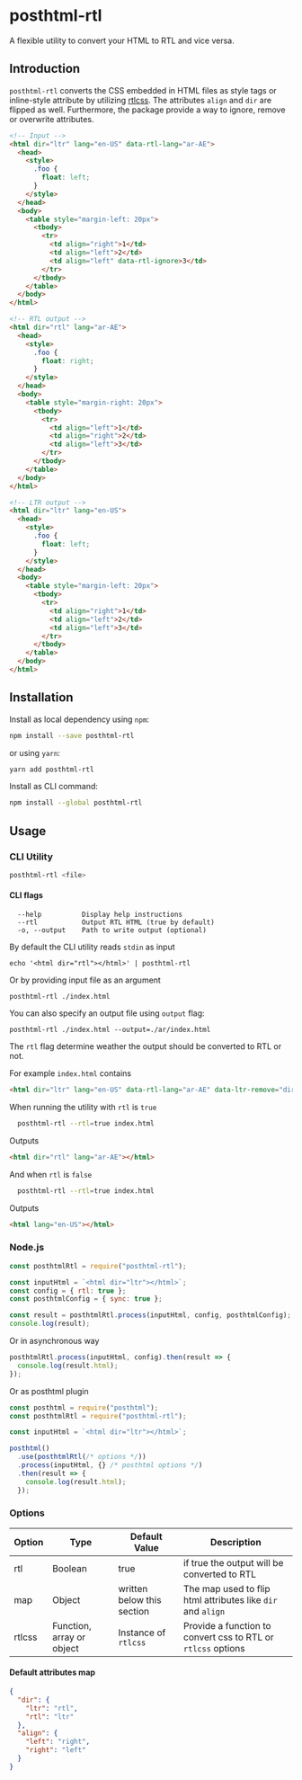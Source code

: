 # posthtml-rtl

A flexible utility to convert your HTML to RTL and vice versa.

## Introduction

`posthtml-rtl` converts the CSS embedded in HTML files as style tags or inline-style attribute by utilizing [rtlcss](https://github.com/MohammadYounes/rtlcss). The attributes `align` and `dir` are flipped as well. Furthermore, the package provide a way to ignore, remove or overwrite attributes.

```html
<!-- Input -->
<html dir="ltr" lang="en-US" data-rtl-lang="ar-AE">
  <head>
    <style>
      .foo {
        float: left;
      }
    </style>
  </head>
  <body>
    <table style="margin-left: 20px">
      <tbody>
        <tr>
          <td align="right">1</td>
          <td align="left">2</td>
          <td align="left" data-rtl-ignore>3</td>
        </tr>
      </tbody>
    </table>
  </body>
</html>

<!-- RTL output -->
<html dir="rtl" lang="ar-AE">
  <head>
    <style>
      .foo {
        float: right;
      }
    </style>
  </head>
  <body>
    <table style="margin-right: 20px">
      <tbody>
        <tr>
          <td align="left">1</td>
          <td align="right">2</td>
          <td align="left">3</td>
        </tr>
      </tbody>
    </table>
  </body>
</html>

<!-- LTR output -->
<html dir="ltr" lang="en-US">
  <head>
    <style>
      .foo {
        float: left;
      }
    </style>
  </head>
  <body>
    <table style="margin-left: 20px">
      <tbody>
        <tr>
          <td align="right">1</td>
          <td align="left">2</td>
          <td align="left">3</td>
        </tr>
      </tbody>
    </table>
  </body>
</html>
```

## Installation

Install as local dependency using `npm`:

```bash
npm install --save posthtml-rtl
```

or using `yarn`:

```bash
yarn add posthtml-rtl
```

Install as CLI command:

```bash
npm install --global posthtml-rtl
```

## Usage

### CLI Utility

```bash
posthtml-rtl <file>
```

#### CLI flags

```
  --help          Display help instructions
  --rtl           Output RTL HTML (true by default)
  -o, --output    Path to write output (optional)
```

By default the CLI utility reads `stdin` as input

```base
echo '<html dir="rtl"></html>' | posthtml-rtl
```

Or by providing input file as an argument

```base
posthtml-rtl ./index.html
```

You can also specify an output file using `output` flag:

```base
posthtml-rtl ./index.html --output=./ar/index.html
```

The `rtl` flag determine weather the output should be converted to RTL or not.

For example `index.html` contains

```html
<html dir="ltr" lang="en-US" data-rtl-lang="ar-AE" data-ltr-remove="dir"></html>
```

When running the utility with `rtl` is `true`

```bash
  posthtml-rtl --rtl=true index.html
```

Outputs

```html
<html dir="rtl" lang="ar-AE"></html>
```

And when `rtl` is `false`

```bash
  posthtml-rtl --rtl=true index.html
```

Outputs

```html
<html lang="en-US"></html>
```

### Node.js

```js
const posthtmlRtl = require("posthtml-rtl");

const inputHtml = `<html dir="ltr"></html>`;
const config = { rtl: true };
const posthtmlConfig = { sync: true };

const result = posthtmlRtl.process(inputHtml, config, posthtmlConfig);
console.log(result);
```

Or in asynchronous way

```js
posthtmlRtl.process(inputHtml, config).then(result => {
  console.log(result.html);
});
```

Or as posthtml plugin

```js
const posthtml = require("posthtml");
const posthtmlRtl = require("posthtml-rtl");

const inputHtml = `<html dir="ltr"></html>`;

posthtml()
  .use(posthtmlRtl(/* options */))
  .process(inputHtml, {} /* posthtml options */)
  .then(result => {
    console.log(result.html);
  });
```

### Options

| Option | Type                      | Default Value              | Description                                                  |
| ------ | ------------------------- | -------------------------- | ------------------------------------------------------------ |
| rtl    | Boolean                   | true                       | if true the output will be converted to RTL                  |
| map    | Object                    | written below this section | The map used to flip html attributes like `dir` and `align`  |
| rtlcss | Function, array or object | Instance of `rtlcss`       | Provide a function to convert css to RTL or `rtlcss` options |

#### Default attributes map

```json
{
  "dir": {
    "ltr": "rtl",
    "rtl": "ltr"
  },
  "align": {
    "left": "right",
    "right": "left"
  }
}
```